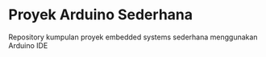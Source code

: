 # Proyek Arduino Sederhana
Repository kumpulan proyek embedded systems sederhana menggunakan Arduino IDE
